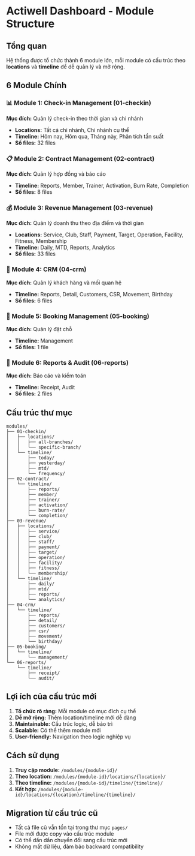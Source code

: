 # Actiwell Dashboard - Module Structure

## Tổng quan

Hệ thống được tổ chức thành 6 module lớn, mỗi module có cấu trúc theo **locations** và **timeline** để dễ quản lý và mở rộng.

## 6 Module Chính

### 📊 Module 1: Check-in Management (01-checkin)

**Mục đích:** Quản lý check-in theo thời gian và chi nhánh

- **Locations:** Tất cả chi nhánh, Chi nhánh cụ thể
- **Timeline:** Hôm nay, Hôm qua, Tháng này, Phân tích tần suất
- **Số files:** 32 files

### 📋 Module 2: Contract Management (02-contract)

**Mục đích:** Quản lý hợp đồng và báo cáo

- **Timeline:** Reports, Member, Trainer, Activation, Burn Rate, Completion
- **Số files:** 8 files

### 💰 Module 3: Revenue Management (03-revenue)

**Mục đích:** Quản lý doanh thu theo địa điểm và thời gian

- **Locations:** Service, Club, Staff, Payment, Target, Operation, Facility, Fitness, Membership
- **Timeline:** Daily, MTD, Reports, Analytics
- **Số files:** 33 files

### 👥 Module 4: CRM (04-crm)

**Mục đích:** Quản lý khách hàng và mối quan hệ

- **Timeline:** Reports, Detail, Customers, CSR, Movement, Birthday
- **Số files:** 6 files

### 📅 Module 5: Booking Management (05-booking)

**Mục đích:** Quản lý đặt chỗ

- **Timeline:** Management
- **Số files:** 1 file

### 📄 Module 6: Reports & Audit (06-reports)

**Mục đích:** Báo cáo và kiểm toán

- **Timeline:** Receipt, Audit
- **Số files:** 2 files

## Cấu trúc thư mục

```
modules/
├── 01-checkin/
│   ├── locations/
│   │   ├── all-branches/
│   │   └── specific-branch/
│   └── timeline/
│       ├── today/
│       ├── yesterday/
│       ├── mtd/
│       └── frequency/
├── 02-contract/
│   └── timeline/
│       ├── reports/
│       ├── member/
│       ├── trainer/
│       ├── activation/
│       ├── burn-rate/
│       └── completion/
├── 03-revenue/
│   ├── locations/
│   │   ├── service/
│   │   ├── club/
│   │   ├── staff/
│   │   ├── payment/
│   │   ├── target/
│   │   ├── operation/
│   │   ├── facility/
│   │   ├── fitness/
│   │   └── membership/
│   └── timeline/
│       ├── daily/
│       ├── mtd/
│       ├── reports/
│       └── analytics/
├── 04-crm/
│   └── timeline/
│       ├── reports/
│       ├── detail/
│       ├── customers/
│       ├── csr/
│       ├── movement/
│       └── birthday/
├── 05-booking/
│   └── timeline/
│       └── management/
└── 06-reports/
    └── timeline/
        ├── receipt/
        └── audit/
```

## Lợi ích của cấu trúc mới

1. **Tổ chức rõ ràng:** Mỗi module có mục đích cụ thể
2. **Dễ mở rộng:** Thêm location/timeline mới dễ dàng
3. **Maintainable:** Cấu trúc logic, dễ bảo trì
4. **Scalable:** Có thể thêm module mới
5. **User-friendly:** Navigation theo logic nghiệp vụ

## Cách sử dụng

1. **Truy cập module:** `/modules/{module-id}/`
2. **Theo location:** `/modules/{module-id}/locations/{location}/`
3. **Theo timeline:** `/modules/{module-id}/timeline/{timeline}/`
4. **Kết hợp:** `/modules/{module-id}/locations/{location}/timeline/{timeline}/`

## Migration từ cấu trúc cũ

- Tất cả file cũ vẫn tồn tại trong thư mục `pages/`
- File mới được copy vào cấu trúc module
- Có thể dần dần chuyển đổi sang cấu trúc mới
- Không mất dữ liệu, đảm bảo backward compatibility


